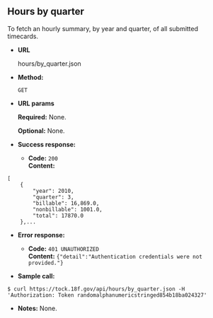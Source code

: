 **Hours by quarter**
----
To fetch an hourly summary, by year and quarter, of all submitted timecards.

* **URL**

  hours/by_quarter.json

* **Method:**

  `GET`
  
*  **URL params**

   **Required:**
   None.
   
   **Optional:**
   None.

* **Success response:**

  * **Code:** `200` <br />
    **Content:** 
```
[
    {
        "year": 2010,
        "quarter": 3,
        "billable": 16,869.0,
        "nonbillable": 1001.0,
        "total": 17870.0
    },...
```
 
* **Error response:**

  * **Code:** `401 UNAUTHORIZED` <br />
    **Content:** `{"detail":"Authentication credentials were not provided."}`

* **Sample call:**

```
$ curl https://tock.18f.gov/api/hours/by_quarter.json -H 'Authorization: Token randomalphanumericstringed854b18ba024327'
```

* **Notes:** None.
 

